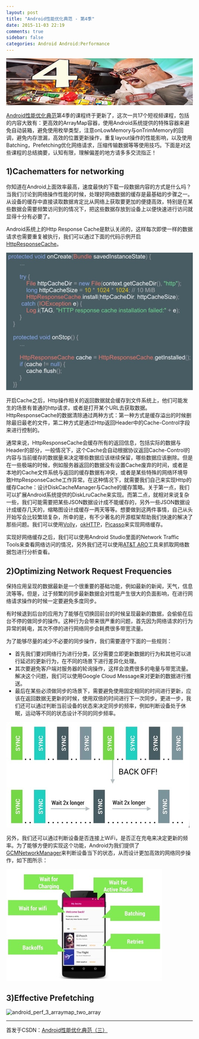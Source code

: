 ```yaml
---
layout: post
title: "Android性能优化典范 - 第4季"
date: 2015-11-03 22:19
comments: true
sidebar: false
categories: Android Android:Performance
---
```


![android_perf_patterns_season_4](/images/android_perf_patterns_season_4.png)

[Android性能优化典范](https://www.youtube.com/playlist?list=PLWz5rJ2EKKc9CBxr3BVjPTPoDPLdPIFCE)第4季的课程终于更新了，这次一共17个短视频课程，包括的内容大致有：更高效的ArrayMap容器，使用Android系统提供的特殊容器来避免自动装箱，避免使用枚举类型，注意onLowMemory与onTrimMemory的回调，避免内存泄漏，高效的位置更新操作，重复layout操作的性能影响，以及使用Batching，Prefetching优化网络请求，压缩传输数据等等使用技巧。下面是对这些课程的总结摘要，认知有限，理解偏差的地方请多多交流指正！

## 1)Cachematters for networking
你知道在Android上面效率最高，速度最快的下载一段数据内容的方式是什么吗？当我们讨论到网络操作性能的时候，处理好网络数据的缓存是最基础的步骤之一。从设备的缓存中直接读取数据肯定比从网络上获取要更加的便捷高效，特别是在某些数据会需要频繁访问到的情况下，把这些数据存放到设备上以便快速进行访问就显得十分有必要了。

Android系统上的Http Response Cache是默认关闭的，这样每次即使一样的数据请求也需要重复被执行，我们可以通过下面的代码示例开启[HttpResponseCache](http://developer.android.com/reference/android/net/http/HttpResponseCache.html)。

<!-- More -->

![android_perf_4_network_cache_enable](/images/android_perf_4_network_cache_enable.png)

开启Cache之后，Http操作相关的返回数据就会缓存到文件系统上，他们可能发生的场景有普通的http请求，或者是打开某个URL去获取数据。HttpResponseCache的数据清除通过两种方式：第一种方式是缓存溢出的时候删除最旧最老的文件，第二种方式是通过Http返回Header中的Cache-Control字段来进行控制的。

通常来说，HttpResponseCache会缓存所有的返回信息，包括实际的数据与Header的部分，一般情况下，这个Cache会自动根据协议返回Cache-Control的内容与当前缓存的数据量来决定哪些数据应该继续保留，哪些数据应该删除。但是在一些极端的时候，例如服务器返回的数据没有设置Cache废弃的时间，或者是本地的Cache文件系统与返回的缓存数据有冲突，或者是某些特殊的网络环境导致HttpResponseCache工作异常。在这种情况下，就需要我们自己来实现Http的缓存Cache：设计DiskCacheManager与Cache的缓存策略。关于第一点，我们可以扩展Android系统提供的DiskLruCache来实现。而第二点，就相对来说复杂一些，我们可能需要把某些JSON数据设计成不能缓存的，另外一些JSON数据设计成缓存几天的，缩略图设计成缓存一两天等等。想要做到这两件事情，自己从头开始写会比较繁琐复杂，所幸的是，有不少著名的开源框架帮助我们快速的解决了那些问题。我们可以使用[Volly](https://developer.android.com/training/volley/index.html)，[okHTTP](http://square.github.io/okhttp/)，[Picasso](http://square.github.io/picasso/)来实现网络缓存。

实现好网络缓存之后，我们可以使用Android Studio里面的Network Traffic Tools来查看网络访问的情况，另外我们还可以使用[AT&T ARO](https://developer.att.com/application-resource-optimizer?utm_campaign=android_series_#cachematters_for_networking_101315&utm_source=anddev&utm_medium=yt-annt)工具来抓取网络数据包进行分析查看。

## 2)Optimizing Network Request Frequencies
保持应用呈现的数据最新是一个很重要的基础功能，例如最新的新闻，天气，信息流等等。但是，过于频繁的同步最新数据会对性能产生很大的负面影响，在进行网络请求操作的时候一定要避免多度同步。

有时候退到后台的应用为了能够在切换回前台的时候呈现最新的数据，会偷偷在后台不停的做同步的操作。这种行为会带来很严重的问题，首先因为网络请求的行为异常的耗电，其次不停的进行网络同步会耗费很多带宽流量。

为了能够尽量的减少不必要的同步操作，我们需要遵守下面的一些规则：

* 首先我们要对网络行为进行分类，区分需要立即更新数据的行为和其他可以进行延迟的更新行为，在不同的场景下进行差异化处理。
* 其次要避免客户端对服务器的轮询操作，这样会浪费很多的电量与带宽流量。解决这个问题，我们可以使用Google Cloud Message来对更新的数据进行推送。
* 最后在某些必须做同步的场景下，需要避免使用固定相同的时间进行更新，应该在返回数据无更新的时候，使用双倍的时间进行下一次同步。更进一步，我们还可以通过判断当前设备的状态来决定同步的频率，例如判断设备处于休眠，运动等不同的状态设计不同的同步频率。

![android_perf_4_network_frequencies_backoff](/images/android_perf_4_network_frequencies_backoff.png)

另外，我们还可以通过判断设备是否连接上WiFi，是否正在充电来决定更新的频率。为了能够方便的实现这个功能，Android为我们提供了[GCMNetworkManager](https://developers.google.com/android/reference/com/google/android/gms/gcm/GcmNetworkManager)来判断设备当下的状态，从而设计更加高效的网络同步操作，如下图所示：

![android_perf_4_network_frequencies_gcm](/images/android_perf_4_network_frequencies_gcm.png)

## 3)Effective Prefetching
 



![android_perf_3_arraymap_two_array](/images/android_perf_3_arraymap_two_array.png)

***
首发于CSDN：[Android性能优化典范（三）](http://www.csdn.net/article/2015-08-12/2825447-android-performance-patterns-season-3)
